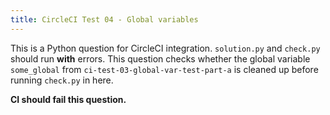 ```yaml
---
title: CircleCI Test 04 - Global variables
---
```


This is a Python question for CircleCI integration. `solution.py` and `check.py` should run **with** errors. This question checks whether the global variable `some_global` from `ci-test-03-global-var-test-part-a` is cleaned up before running `check.py` in here.

**CI should fail this question.**
